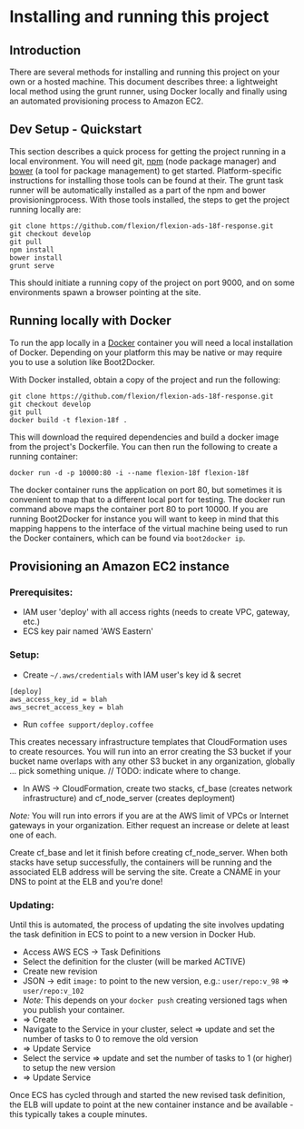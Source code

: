 # Installing and running this project
## Introduction
There are several methods for installing and running this project on your own or a hosted machine.  This document describes three: a lightweight local method using the grunt runner, using Docker locally and finally using an automated provisioning process to Amazon EC2.

## Dev Setup - Quickstart
This section describes a quick process for getting the project running in a local environment.  You will need git, [npm](https://www.npmjs.com) (node package manager) and [bower](http://bower.io) (a tool for package management) to get started.  Platform-specific instructions for installing those tools can be found at their.  The grunt task runner will be automatically installed as a part of the npm and bower provisioningprocess.  With those tools installed, the steps to get the project running locally are:
 
```
git clone https://github.com/flexion/flexion-ads-18f-response.git
git checkout develop
git pull
npm install
bower install
grunt serve
```

This should initiate a running copy of the project on port 9000, and on some environments spawn a browser pointing at the site.

## Running locally with Docker
To run the app locally in a [Docker](https://www.docker.com) container you will need a local installation of Docker. Depending on your platform this may be native or may require you to use a solution like Boot2Docker.

With Docker installed, obtain a copy of the project and run the following:
```
git clone https://github.com/flexion/flexion-ads-18f-response.git
git checkout develop
git pull
docker build -t flexion-18f .
```
This will download the required dependencies and build a docker image from the project's Dockerfile.  You can then run the following to create a running container:
```
docker run -d -p 10000:80 -i --name flexion-18f flexion-18f 
```
The docker container runs the application on port 80, but sometimes it is convenient to map that to a different local port for testing.  The docker run command above maps the container port 80 to port 10000.  If you are running Boot2Docker for instance you will want to keep in mind that this mapping happens to the interface of the virtual machine being used to run the Docker containers, which can be found via `boot2docker ip`. 

## Provisioning an Amazon EC2 instance

### Prerequisites:

* IAM user 'deploy' with all access rights (needs to create VPC, gateway, etc.)
* ECS key pair named 'AWS Eastern'

### Setup:

* Create ``~/.aws/credentials`` with IAM user's key id & secret

```
[deploy]
aws_access_key_id = blah
aws_secret_access_key = blah
```

* Run ``coffee support/deploy.coffee``

This creates necessary infrastructure templates that CloudFormation uses to create resources. You will run into an error creating the S3 bucket if your bucket name overlaps with any other S3 bucket in any organization, globally ... pick something unique. // TODO: indicate where to change.
* In AWS -> CloudFormation, create two stacks, cf_base (creates network infrastructure) and cf_node_server (creates deployment)

*Note:* You will run into errors if you are at the AWS limit of VPCs or Internet gateways in your organization. Either request an increase or delete at least one of each. 

Create cf_base and let it finish before creating cf_node_server. When both stacks have setup successfully, the containers will be running and the associated ELB address will be serving the site. Create a CNAME in your DNS to point at the ELB and you're done!

### Updating:

Until this is automated, the process of updating the site involves updating the task definition in ECS to point to a new version in Docker Hub.

* Access AWS ECS -> Task Definitions
* Select the definition for the cluster (will be marked ACTIVE)
* Create new revision
* JSON -> edit ``image:`` to point to the new version, e.g.: ``user/repo:v_98`` => ``user/repo:v_102``
 * *Note:* This depends on your ``docker push`` creating versioned tags when you publish your container.
* => Create
* Navigate to the Service in your cluster, select => update and set the number of tasks to 0 to remove the old version
* => Update Service
* Select the service => update and set the number of tasks to 1 (or higher) to setup the new version
* => Update Service

Once ECS has cycled through and started the new revised task definition, the ELB will update to point at the new container instance and be available - this typically takes a couple minutes.

